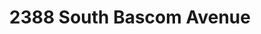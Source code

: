 ---
title: 2388 South Bascom Avenue
address: 2388 S Bascom Ave, San Jose, CA 95124
developer: CRP Affordable Housing
municipality: San Jose
units: 64
phase: Approved
permits:
    MP22-006:
        status: Approved
        initial_date: 2022-08-18
        final_date: 2023-01-27
        apn: [41220004]
        address: 2388 S Bascom Ave, San Jose, CA 95124
        description: SB35 Ministerial Permit to allow the construction of one building as part of a 100% affordable residential project with 64 housing units, with 63 income-restricted units and one on-site manager unit on an approximately 0.63-gross acre site. The project includes State Density Bonus concessions.
        names: Sam Knutson w/ CRP Affordable Housing and Community Dev;
geometry: [37.279244792227146, -121.93139374722672]
published: True
---